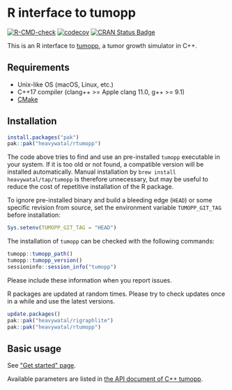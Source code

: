 # R interface to tumopp

[![R-CMD-check](https://github.com/heavywatal/rtumopp/actions/workflows/R-CMD-check.yaml/badge.svg)](https://github.com/heavywatal/rtumopp/actions/workflows/R-CMD-check.yaml)
[![codecov](https://codecov.io/gh/heavywatal/rtumopp/graph/badge.svg?token=S8QayYTeJ0)](https://codecov.io/gh/heavywatal/rtumopp)
[![CRAN Status Badge](https://www.r-pkg.org/badges/version/rtumopp)](https://cran.r-project.org/package=rtumopp)

This is an R interface to [tumopp](https://github.com/heavywatal/tumopp),
a tumor growth simulator in C++.

## Requirements

- Unix-like OS (macOS, Linux, etc.)
- C++17 compiler (clang++ >= Apple clang 11.0, g++ >= 9.1)
- [CMake](https://cmake.org/)

## Installation

```r
install.packages("pak")
pak::pak("heavywatal/rtumopp")
```

The code above tries to find and use an pre-installed `tumopp` executable in your system.
If it is too old or not found, a compatible version will be installed automatically.
Manual installation by `brew install heavywatal/tap/tumopp` is therefore unnecessary,
but may be useful to reduce the cost of repetitive installation of the R package.

To ignore pre-installed binary and build a bleeding edge (`HEAD`) or some specific revision from source,
set the environment variable `TUMOPP_GIT_TAG` before installation:
```r
Sys.setenv(TUMOPP_GIT_TAG = "HEAD")
```

The installation of `tumopp` can be checked with the following commands:
```r
tumopp::tumopp_path()
tumopp::tumopp_version()
sessioninfo::session_info("tumopp")
```

Please include these information when you report issues.

R packages are updated at random times.
Please try to check updates once in a while and use the latest versions.

```r
update.packages()
pak::pak("heavywatal/rigraphlite")
pak::pak("heavywatal/rtumopp")
```

## Basic usage

See ["Get started" page](https://heavywatal.github.io/rtumopp/articles/tumopp.html).

Available parameters are listed in
[the API document of C++ tumopp](https://heavywatal.github.io/tumopp/group__params.html).
